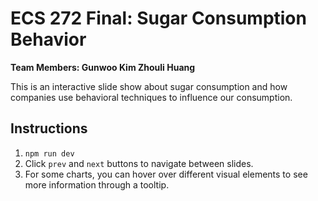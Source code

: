 # ECS 272 Final: Sugar Consumption Behavior
**Team Members: Gunwoo Kim Zhouli Huang**

This is an interactive slide show about sugar consumption and how companies use behavioral techniques to influence our consumption.

## Instructions
1. `npm run dev`
2. Click `prev` and `next` buttons to navigate between slides.
3. For some charts, you can hover over different visual elements to see more information through a tooltip.

